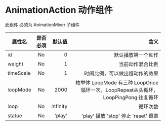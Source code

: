 # AnimationAction 动作组件

此组件 必须为 AnimationMixer 子组件

 | 属性名        | 是否必须           | 默认值  |含义  |
| ------------- |:-------------:| -----:| -----:|
| id          | No             | 0       | 默认播放第一个动作 |
| weight       | No             |   1  |当前动作混合比例 |
| timeScale    | No             |    1|时间比例，可以做出慢动作的效果|
| loopMode     | No             |    2000 | 枚举体 LoopMode 有三种 LoopOnce 循环一次，LoopRepeat从头循环，LoopPingPong 往复循环|
| loop     | No             |    Infinity |  循环次数|
|statue   |No | 'play'| 'play' 播放 'stop' 停止 'reset' 重置|
